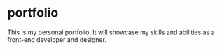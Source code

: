 # portfolio
This is my personal portfolio. It will showcase my skills and abilities as a front-end developer and designer.

